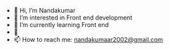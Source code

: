 - 👋 Hi, I’m Nandakumar
- 👀 I’m interested in Front end development
- 🌱 I’m currently learning Front end
- 💞
- 📫 How to reach me: nandakumaar2002@gmail.com

<!---
Nandakumar0203/Nandakumar0203 is a ✨ special ✨ repository because its `README.md` (this file) appears on your GitHub profile.
You can click the Preview link to take a look at your changes.
--->
